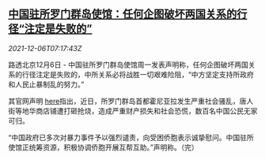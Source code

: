 <!--1638775863000-->
[中国驻所罗门群岛使馆：任何企图破坏两国关系的行径“注定是失败的”](https://cn.reuters.com/article/china-embassy-solomon-riot-1206-idCNKBS2IL0GZ)
------

<div><i>2021-12-06T07:17:43Z</i></div><p>路透北京12月6日 - 中国驻所罗门群岛使馆周一发表声明称，任何企图破坏两国关系的行径注定是失败的，中所关系必将战胜一切艰难险阻，“中方坚定支持所政府和人民止暴制乱的努力。”</p><p>其官网声明 <a href="http://sb.china-embassy.org/chn/sgxw/202112/t20211206_10462721.htm">here</a>指出，近日，所罗门群岛首都霍尼亚拉发生严重社会骚乱，唐人街等地华商店铺遭打砸抢烧，造成严重财产损失和社会恐慌，数百名中国公民无家可归。</p><p>“中国政府已多次对暴力事件予以强烈谴责，向受困侨胞表示诚挚慰问。中国驻所使馆正统筹资源，积极协调侨胞开展互帮互助。”声明称。（完）</p>
